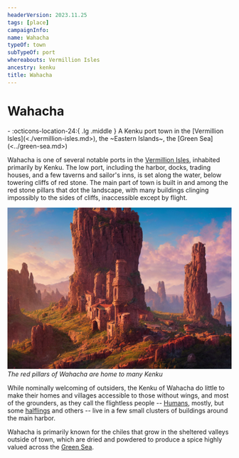 ```yaml
---
headerVersion: 2023.11.25
tags: [place]
campaignInfo:
name: Wahacha
typeOf: town
subTypeOf: port
whereabouts: Vermillion Isles
ancestry: kenku
title: Wahacha
---
```

# Wahacha
<div class="grid cards ext-narrow-margin ext-one-column" markdown>
-    :octicons-location-24:{ .lg .middle } A Kenku port town in the [Vermillion Isles](<./vermillion-isles.md>), the ~Eastern Islands~, the [Green Sea](<../green-sea.md>)  
</div>


Wahacha is one of several notable ports in the [Vermillion Isles](<./vermillion-isles.md>), inhabited primarily by Kenku. The low port, including the harbor, docks, trading houses, and a few taverns and sailor's inns, is set along the water, below towering cliffs of red stone. The main part of town is built in and among the red stone pillars that dot the landscape, with many buildings clinging impossibly to the sides of cliffs, inaccessible except by flight.

![Kenku Village 1](../../assets/kenku-village-1.png)
*The red pillars of Wahacha are home to many Kenku*

While nominally welcoming of outsiders, the Kenku of Wahacha do little to make their homes and villages accessible to those without wings, and most of the grounders, as they call the flightless people -- [Humans](<../../species/children-of-divine-creation/humans/humans.md>), mostly, but some [halflings](<../../species/children-of-the-embodied-gods/halflings/halflings.md>) and others -- live in a few small clusters of buildings around the main harbor.

Wahacha is primarily known for the chiles that grow in the sheltered valleys outside of town, which are dried and powdered to produce a spice highly valued across the [Green Sea](<../green-sea.md>). 